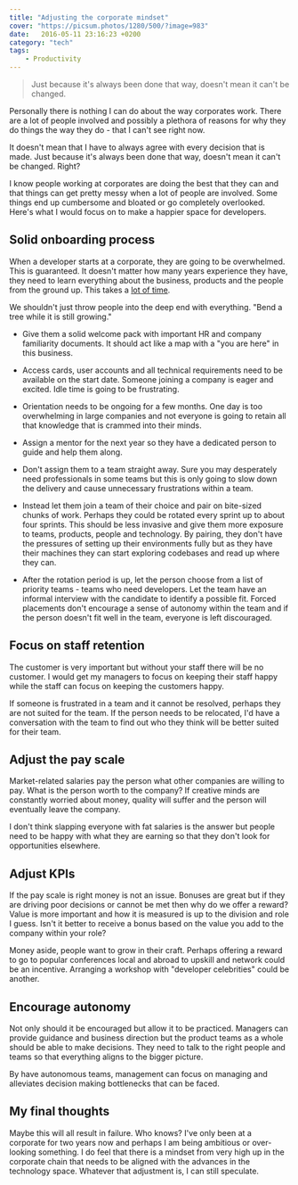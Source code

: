 ```yaml
---
title: "Adjusting the corporate mindset"
cover: "https://picsum.photos/1280/500/?image=983"
date:   2016-05-11 23:16:23 +0200
category: "tech"
tags:
    - Productivity
---
```


> Just because it's always been done that way, doesn't mean it can't be changed.

Personally there is nothing I can do about the way corporates work. There are a
lot of people involved and possibly a plethora of reasons for why they do things
the way they do - that I can't see right now.

It doesn't mean that I have to always agree with every decision that is made.
Just because it's always been done that way, doesn't mean it can't be changed.
Right?

I know people working at corporates are doing the best that they can and that
things can get pretty messy when a lot of people are involved. Some things
end up cumbersome and bloated or go completely overlooked. Here's what I
would focus on to make a happier space for developers.

## Solid onboarding process

When a developer starts at a corporate, they are going to be overwhelmed. This
is guaranteed. It doesn't matter how many years experience they have, they need
to learn everything about the business, products and the people from the ground
up. This takes a [lot of time](/blog/time-is-precious).

We shouldn't just throw people into the deep end with everything. "Bend a tree
while it is still growing."

-   Give them a solid welcome pack with important HR and company familiarity
    documents. It should act like a map with a "you are here" in this business.

-   Access cards, user accounts and all technical requirements need to be available
    on the start date. Someone joining a company is eager and excited. Idle time
    is going to be frustrating.

-   Orientation needs to be ongoing for a few months. One day is too overwhelming
    in large companies and not everyone is going to retain all that knowledge that
    is crammed into their minds.

-   Assign a mentor for the next year so they have a dedicated person to guide and
    help them along.

-   Don't assign them to a team straight away. Sure you may desperately need
    professionals in some teams but this is only going to slow down the delivery and cause
    unnecessary frustrations within a team.

-   Instead let them join a team of their choice and pair on bite-sized chunks of
    work. Perhaps they could be rotated every sprint up to about four sprints.
    This should be less invasive and give them more exposure to teams, products,
    people and technology. By pairing, they don't have the pressures of setting up
    their environments fully but as they have their machines they can start
    exploring codebases and read up where they can.

-   After the rotation period is up, let the person choose from a list of priority
    teams - teams who need developers. Let the team have an informal interview
    with the candidate to identify a possible fit. Forced placements don't
    encourage a sense of autonomy within the team and if the person doesn't fit
    well in the team, everyone is left discouraged.

## Focus on staff retention

The customer is very important but without your staff there will be no customer.
I would get my managers to focus on keeping their staff happy while the staff
can focus on keeping the customers happy.

If someone is frustrated in a team and it cannot be resolved, perhaps they are
not suited for the team. If the person needs to be relocated, I'd have a
conversation with the team to find out who they think will be better suited for
their team.

## Adjust the pay scale

Market-related salaries pay the person what other companies are willing to pay.
What is the person worth to the company? If creative minds are constantly
worried about money, quality will suffer and the person will eventually
leave the company.

I don't think slapping everyone with fat salaries is the answer but people need
to be happy with what they are earning so that they don't look for
opportunities elsewhere.

## Adjust KPIs

If the pay scale is right money is not an issue. Bonuses are great but if they
are driving poor decisions or cannot be met then why do we offer a reward?
Value is more important and how it is measured is up to the division and
role I guess. Isn't it better to receive a bonus based on the value you add to
the company within your role?

Money aside, people want to grow in their craft. Perhaps offering a reward to
go to popular conferences local and abroad to upskill and network could be an
incentive. Arranging a workshop with "developer celebrities" could be another.

## Encourage autonomy

Not only should it be encouraged but allow it to be practiced. Managers can
provide guidance and business direction but the product teams as a whole
should be able to make decisions. They need to talk to the right people and
teams so that everything aligns to the bigger picture.

By have autonomous teams, management can focus on managing and alleviates
decision making bottlenecks that can be faced.

## My final thoughts

Maybe this will all result in failure. Who knows? I've only been at a
corporate for two years now and perhaps I am being ambitious or over-looking
something. I do feel that there is a mindset from very high up in the corporate
chain that needs to be aligned with the advances in the technology space.
Whatever that adjustment is, I can still speculate.
